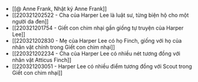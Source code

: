 - [[@ Anne Frank, Nhật ký Anne Frank]]
- [[220321202522 - Cha của Harper Lee là luật sư, từng biện hộ cho một người da đen]]
- [[220321201754 - Giết con chim nhại gần giống tự truyện của Harper Lee]]
- [[220321202830 - Mẹ của Harper Lee có họ Finch, giống với họ của nhân vật chính trong Giết con chim nhại]]
- [[220321202234 - Cha của Harper Lee có nhiều nét tương đồng với nhân vật Atticus Finch]]
- [[220321203051 - Harper Lee có nhiều điểm tương đồng với Scout trong Giết con chim nhại]]
